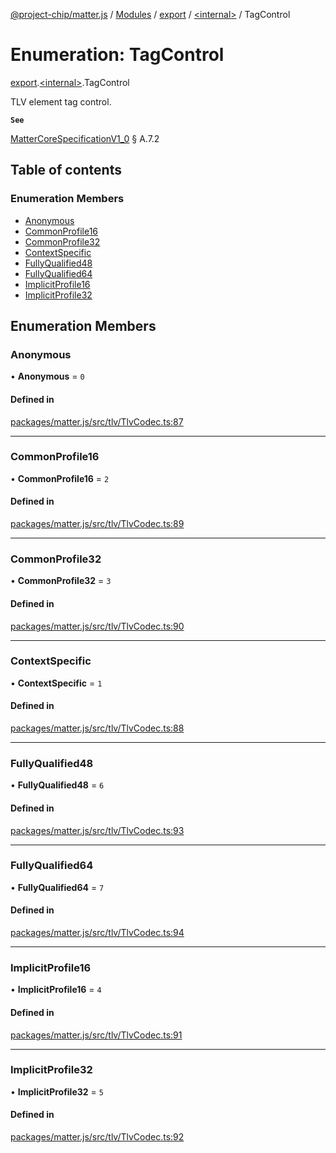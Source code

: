 [@project-chip/matter.js](../README.md) / [Modules](../modules.md) / [export](../modules/export.md) / [\<internal\>](../modules/export._internal_.md) / TagControl

# Enumeration: TagControl

[export](../modules/export.md).[\<internal\>](../modules/export._internal_.md).TagControl

TLV element tag control.

**`See`**

[MatterCoreSpecificationV1_0](../interfaces/spec_export.MatterCoreSpecificationV1_0.md) § A.7.2

## Table of contents

### Enumeration Members

- [Anonymous](export._internal_.TagControl.md#anonymous)
- [CommonProfile16](export._internal_.TagControl.md#commonprofile16)
- [CommonProfile32](export._internal_.TagControl.md#commonprofile32)
- [ContextSpecific](export._internal_.TagControl.md#contextspecific)
- [FullyQualified48](export._internal_.TagControl.md#fullyqualified48)
- [FullyQualified64](export._internal_.TagControl.md#fullyqualified64)
- [ImplicitProfile16](export._internal_.TagControl.md#implicitprofile16)
- [ImplicitProfile32](export._internal_.TagControl.md#implicitprofile32)

## Enumeration Members

### Anonymous

• **Anonymous** = ``0``

#### Defined in

[packages/matter.js/src/tlv/TlvCodec.ts:87](https://github.com/project-chip/matter.js/blob/dfd1dc35/packages/matter.js/src/tlv/TlvCodec.ts#L87)

___

### CommonProfile16

• **CommonProfile16** = ``2``

#### Defined in

[packages/matter.js/src/tlv/TlvCodec.ts:89](https://github.com/project-chip/matter.js/blob/dfd1dc35/packages/matter.js/src/tlv/TlvCodec.ts#L89)

___

### CommonProfile32

• **CommonProfile32** = ``3``

#### Defined in

[packages/matter.js/src/tlv/TlvCodec.ts:90](https://github.com/project-chip/matter.js/blob/dfd1dc35/packages/matter.js/src/tlv/TlvCodec.ts#L90)

___

### ContextSpecific

• **ContextSpecific** = ``1``

#### Defined in

[packages/matter.js/src/tlv/TlvCodec.ts:88](https://github.com/project-chip/matter.js/blob/dfd1dc35/packages/matter.js/src/tlv/TlvCodec.ts#L88)

___

### FullyQualified48

• **FullyQualified48** = ``6``

#### Defined in

[packages/matter.js/src/tlv/TlvCodec.ts:93](https://github.com/project-chip/matter.js/blob/dfd1dc35/packages/matter.js/src/tlv/TlvCodec.ts#L93)

___

### FullyQualified64

• **FullyQualified64** = ``7``

#### Defined in

[packages/matter.js/src/tlv/TlvCodec.ts:94](https://github.com/project-chip/matter.js/blob/dfd1dc35/packages/matter.js/src/tlv/TlvCodec.ts#L94)

___

### ImplicitProfile16

• **ImplicitProfile16** = ``4``

#### Defined in

[packages/matter.js/src/tlv/TlvCodec.ts:91](https://github.com/project-chip/matter.js/blob/dfd1dc35/packages/matter.js/src/tlv/TlvCodec.ts#L91)

___

### ImplicitProfile32

• **ImplicitProfile32** = ``5``

#### Defined in

[packages/matter.js/src/tlv/TlvCodec.ts:92](https://github.com/project-chip/matter.js/blob/dfd1dc35/packages/matter.js/src/tlv/TlvCodec.ts#L92)
